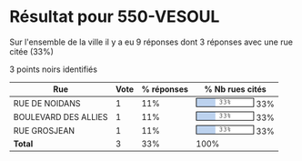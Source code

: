 # Résultat pour 550-VESOUL

Sur l'ensemble de la ville il y a eu 9 réponses dont 3 réponses avec une rue citée (33%)

3 points noirs identifiés

| Rue | Vote | % réponses | % Nb rues cités|
|-----|------|------------|----------------|
| RUE DE NOIDANS | 1 | 11% | <img src="../../img/bar_33.gif" />&nbsp;33%|
| BOULEVARD DES ALLIES | 1 | 11% | <img src="../../img/bar_33.gif" />&nbsp;33%|
| RUE GROSJEAN | 1 | 11% | <img src="../../img/bar_33.gif" />&nbsp;33%|
| **Total** | 3 | 33% | 100%|
